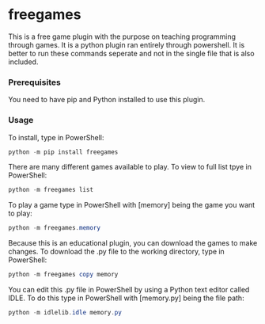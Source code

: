 # freegames

This is a free game plugin with the purpose on teaching programming through games. It is a python plugin ran entirely through powershell. It is better to run these commands seperate and not in the single file that is also included.


### Prerequisites
You need to have pip and Python installed to use this plugin.

### Usage
To install, type in PowerShell:
``` powershell
python -m pip install freegames
```

There are many different games available to play. To view to full list tpye in PowerShell:
``` powershell
python -m freegames list
```

To play a game type in PowerShell with [memory] being the game you want to play:
``` powershell
python -m freegames.memory
```

Because this is an educational plugin, you can download the games to make changes.
To download the .py file to the working directory, type in PowerShell:
``` powershell
python -m freegames copy memory
```

You can edit this .py file in PowerShell by using a Python text editor called IDLE.
To do this type in PowerShell with [memory.py] being the file path:

``` powershell
python -m idlelib.idle memory.py
```

